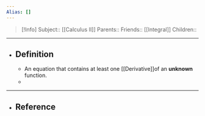 ```yaml
---
Alias: []
---
```

> [!Info]
> Subject:: [[Calculus II]]
> Parents:: 
> Friends:: [[Integral]]
> Children:: 
---
- ## Definition
	- An equation that contains at least one [[Derivative]]of an **unknown** function.
	- 
---
- ## Reference